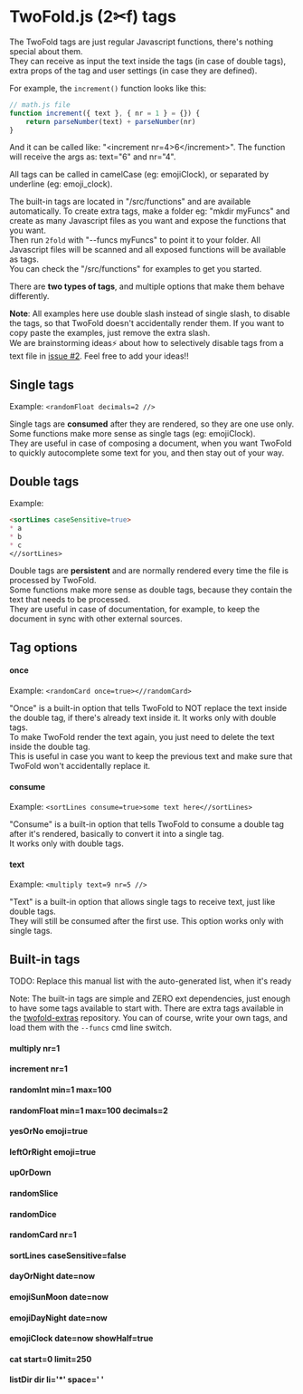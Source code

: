 # TwoFold.js (2✂︎f) tags

The TwoFold tags are just regular Javascript functions, there's nothing special about them.<br/>
They can receive as input the text inside the tags (in case of double tags), extra props of the tag and user settings (in case they are defined).

For example, the `increment()` function looks like this:

```js
// math.js file
function increment({ text }, { nr = 1 } = {}) {
    return parseNumber(text) + parseNumber(nr)
}
```

And it can be called like: "&lt;increment nr=4>6&lt;/increment>".
The function will receive the args as: text="6" and nr="4".

All tags can be called in camelCase (eg: emojiClock), or separated by underline (eg: emoji_clock).

The built-in tags are located in "/src/functions" and are available automatically.
To create extra tags, make a folder eg: "mkdir myFuncs" and create as many Javascript files as you want and expose the functions that you want.<br/>
Then run `2fold` with "--funcs myFuncs" to point it to your folder. All Javascript files will be scanned and all exposed functions will be available as tags.<br/>
You can check the "/src/functions" for examples to get you started.

There are **two types of tags**, and multiple options that make them behave differently.

**Note**: All examples here use double slash instead of single slash, to disable the tags, so that TwoFold doesn't accidentally render them. If you want to copy paste the examples, just remove the extra slash.<br/>
We are brainstorming ideas⚡️ about how to selectively disable tags from a text file in [issue #2](https://github.com/ShinyTrinkets/twofold.js/issues/2). Feel free to add your ideas!!


## Single tags

Example: `<randomFloat decimals=2 //>`

Single tags are **consumed** after they are rendered, so they are one use only.<br/>
Some functions make more sense as single tags (eg: emojiClock).<br/>
They are useful in case of composing a document, when you want TwoFold to quickly autocomplete some text for you, and then stay out of your way.


## Double tags

Example:

```md
<sortLines caseSensitive=true>
* a
* b
* c
<//sortLines>
```

Double tags are **persistent** and are normally rendered every time the file is processed by TwoFold.<br/>
Some functions make more sense as double tags, because they contain the text that needs to be processed.<br/>
They are useful in case of documentation, for example, to keep the document in sync with other external sources.


## Tag options

#### once

Example: `<randomCard once=true><//randomCard>`

"Once" is a built-in option that tells TwoFold to NOT replace the text inside the double tag, if there's already text inside it.
It works only with double tags.<br/>
To make TwoFold render the text again, you just need to delete the text inside the double tag.<br/>
This is useful in case you want to keep the previous text and make sure that TwoFold won't accidentally replace it.

#### consume

Example: `<sortLines consume=true>some text here<//sortLines>`

"Consume" is a built-in option that tells TwoFold to consume a double tag after it's rendered, basically to convert it into a single tag.<br/>
It works only with double tags.

#### text

Example: `<multiply text=9 nr=5 //>`

"Text" is a built-in option that allows single tags to receive text, just like double tags.<br/>
They will still be consumed after the first use. This option works only with single tags.


## Built-in tags

TODO: Replace this manual list with the auto-generated list, when it's ready

Note: The built-in tags are simple and ZERO ext dependencies, just enough to have some tags available to start with.
There are extra tags available in the [twofold-extras](https://github.com/ShinyTrinkets/twofold-extras) repository.
You can of course, write your own tags, and load them with the `--funcs` cmd line switch.

#### multiply nr=1

#### increment nr=1

#### randomInt min=1 max=100

#### randomFloat min=1 max=100 decimals=2

#### yesOrNo emoji=true

#### leftOrRight emoji=true

#### upOrDown

#### randomSlice

#### randomDice

#### randomCard nr=1

#### sortLines caseSensitive=false

#### dayOrNight date=now

#### emojiSunMoon date=now

#### emojiDayNight date=now

#### emojiClock date=now showHalf=true

#### cat start=0 limit=250

#### listDir dir li='*' space=' '
